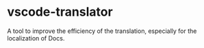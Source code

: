 # vscode-translator
A tool to improve the efficiency of the translation, especially for the localization of Docs.
